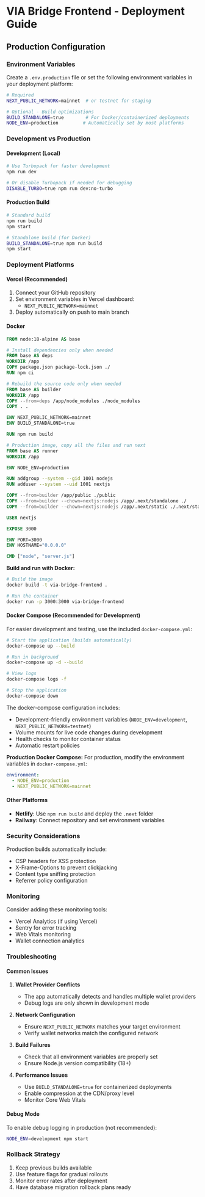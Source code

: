 # VIA Bridge Frontend - Deployment Guide

## Production Configuration

### Environment Variables

Create a `.env.production` file or set the following environment variables in your deployment platform:

```bash
# Required
NEXT_PUBLIC_NETWORK=mainnet  # or testnet for staging

# Optional - Build optimizations
BUILD_STANDALONE=true        # For Docker/containerized deployments
NODE_ENV=production         # Automatically set by most platforms
```

### Development vs Production

#### Development (Local)
```bash
# Use Turbopack for faster development
npm run dev

# Or disable Turbopack if needed for debugging
DISABLE_TURBO=true npm run dev:no-turbo
```

#### Production Build
```bash
# Standard build
npm run build
npm start

# Standalone build (for Docker)
BUILD_STANDALONE=true npm run build
npm start
```

### Deployment Platforms

#### Vercel (Recommended)
1. Connect your GitHub repository
2. Set environment variables in Vercel dashboard:
   - `NEXT_PUBLIC_NETWORK=mainnet`
3. Deploy automatically on push to main branch

#### Docker
```dockerfile
FROM node:18-alpine AS base

# Install dependencies only when needed
FROM base AS deps
WORKDIR /app
COPY package.json package-lock.json ./
RUN npm ci

# Rebuild the source code only when needed
FROM base AS builder
WORKDIR /app
COPY --from=deps /app/node_modules ./node_modules
COPY . .

ENV NEXT_PUBLIC_NETWORK=mainnet
ENV BUILD_STANDALONE=true

RUN npm run build

# Production image, copy all the files and run next
FROM base AS runner
WORKDIR /app

ENV NODE_ENV=production

RUN addgroup --system --gid 1001 nodejs
RUN adduser --system --uid 1001 nextjs

COPY --from=builder /app/public ./public
COPY --from=builder --chown=nextjs:nodejs /app/.next/standalone ./
COPY --from=builder --chown=nextjs:nodejs /app/.next/static ./.next/static

USER nextjs

EXPOSE 3000

ENV PORT=3000
ENV HOSTNAME="0.0.0.0"

CMD ["node", "server.js"]
```

**Build and run with Docker:**
```bash
# Build the image
docker build -t via-bridge-frontend .

# Run the container
docker run -p 3000:3000 via-bridge-frontend
```

#### Docker Compose (Recommended for Development)

For easier development and testing, use the included `docker-compose.yml`:

```bash
# Start the application (builds automatically)
docker-compose up --build

# Run in background
docker-compose up -d --build

# View logs
docker-compose logs -f

# Stop the application
docker-compose down
```

The docker-compose configuration includes:
- Development-friendly environment variables (`NODE_ENV=development`, `NEXT_PUBLIC_NETWORK=testnet`)
- Volume mounts for live code changes during development
- Health checks to monitor container status
- Automatic restart policies

**Production Docker Compose:**
For production, modify the environment variables in `docker-compose.yml`:
```yaml
environment:
  - NODE_ENV=production
  - NEXT_PUBLIC_NETWORK=mainnet
```

#### Other Platforms
- **Netlify**: Use `npm run build` and deploy the `.next` folder
- **Railway**: Connect repository and set environment variables

### Security Considerations

Production builds automatically include:
- CSP headers for XSS protection
- X-Frame-Options to prevent clickjacking
- Content type sniffing protection
- Referrer policy configuration

### Monitoring

Consider adding these monitoring tools:
- Vercel Analytics (if using Vercel)
- Sentry for error tracking
- Web Vitals monitoring
- Wallet connection analytics

### Troubleshooting

#### Common Issues

1. **Wallet Provider Conflicts**
   - The app automatically detects and handles multiple wallet providers
   - Debug logs are only shown in development mode

2. **Network Configuration**
   - Ensure `NEXT_PUBLIC_NETWORK` matches your target environment
   - Verify wallet networks match the configured network

3. **Build Failures**
   - Check that all environment variables are properly set
   - Ensure Node.js version compatibility (18+)

4. **Performance Issues**
   - Use `BUILD_STANDALONE=true` for containerized deployments
   - Enable compression at the CDN/proxy level
   - Monitor Core Web Vitals

#### Debug Mode

To enable debug logging in production (not recommended):
```bash
NODE_ENV=development npm start
```

### Rollback Strategy

1. Keep previous builds available
2. Use feature flags for gradual rollouts
3. Monitor error rates after deployment
4. Have database migration rollback plans ready